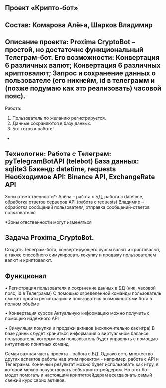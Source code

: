 Проект «Крипто-бот»
-
Состав: Комарова Алёна, Шарков Владимир
-
Описание проекта: Proxima CryptoBot – простой, но достаточно функциональный Телеграм-бот. Его возможности:
Конвертация 6 различных валют;
Конвертация 6 различных криптовалют;
Запрос и сохранение данных о пользователе (его никнейм, id в телеграмм и (позже подумаю как это реализовать) часовой пояс).
-
Работа:  
1) Пользователь по желанию регистрируется.
2) Данные сохраняются в базу данных.
3) Бот готов к работе!
-
Технологии:
Работа с Телеграм: pyTelegramBotAPI (telebot)
База данных: sqlite3
Бэкенд: datetime, requests
Необходимое API: Binance API, ExchangeRate API
-
Зоны ответственности*: 
Алёна – работа с БД, работа с datetime, обработка ответов серверов API (работа с requests)
Владимир – обработка сообщений пользователя, отправка сообщений-ответов пользователю 



*Зоны отвственности могут изменяться


Задача Proxima_CryptoBot.
-
Создать Телеграм-бота, конвертирующего курсы валют и криптовалют, а также способного симулировать покупку и продажу пользователем валют и криптовалют. 

Функционал
-
•	Регистрация пользователя и сохранение данных в БД (ник, часовой пояс, id в Телеграмм)
С помощью определенной команды пользователь сможет пройти регистрацию и пользоваться возможностями бота в полном объёме

•	Конвертация курсов
Актуальную информацию можно получить с помощью надежного API

•	Симуляция покупки и продажи активов (исключительно как игра)
В базе данных будет храниться информация о виртуальном балансе пользователя, которым сам пользователь будет управлять с помощью интуитивно понятных команд

Самая важная часть проекта – работа с БД. Однако есть множество других аспектов работы над этим проектом - например, работа с API и Телеграмм. 
Конечный результат можно будет использовать как игру, в которой можно почувствовать себя криптотрейдером. Но этот бот модет помогать и настоящим криптотрейдерам всегда знать самый свежий курс своих активов.


